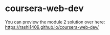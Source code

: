 # coursera-web-dev
You can preview the module 2 solution over here:
https://rashi1409.github.io/coursera-web-dev/
